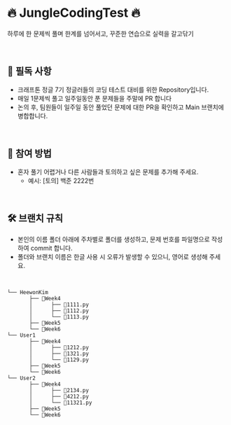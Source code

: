 # 🔥 JungleCodingTest 🔥
하루에 한 문제씩 풀며 한계를 넘어서고, 꾸준한 연습으로 실력을 갈고닦기

<br>

## 📘 필독 사항
* 크래프톤 정글 7기 정글러들의 코딩 테스트 대비를 위한 Repository입니다.
* 매일 1문제씩 풀고 일주일동안 푼 문제들을 주말에 PR 합니다
* 논의 후, 팀원들이 일주일 동안 풀었던 문제에 대한 PR을 확인하고 Main 브랜치에 병합합니다.
<br>

## 👥 참여 방법
* 혼자 풀기 어렵거나 다른 사람들과 토의하고 싶은 문제를 추가해 주세요.
  * 예시: [토의] 백준 2222번
<br>

## 🛠 브랜치 규칙
* 본인의 이름 폴더 아래에 주차별로 폴더를 생성하고, 문제 번호를 파일명으로 작성하여 commit 합니다.
* 폴더와 브랜치 이름은 한글 사용 시 오류가 발생할 수 있으니, 영어로 생성해 주세요.
<br>

```
└── HeewonKim
       ├── 📂Week4
       │      ├── 💾1111.py
       │      ├── 💾1112.py
       │      └── 💾1113.py
       ├── 📂Week5
       └── 📂Week6
└── User1
       ├── 📂Week4
       │      ├── 💾1212.py
       │      ├── 💾1321.py
       │      └── 💾1129.py
       ├── 📂Week5
       └── 📂Week6
└── User2
       ├── 📂Week4
       │      ├── 💾2134.py
       │      ├── 💾4212.py
       │      └── 💾11321.py
       ├── 📂Week5
       └── 📂Week6
```

